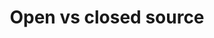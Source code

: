 --- 
title: Open vs closed source
image: assets/images/memes/Open-vs-closed-source.png
alt: Bruce Lee standing next to a guy
---